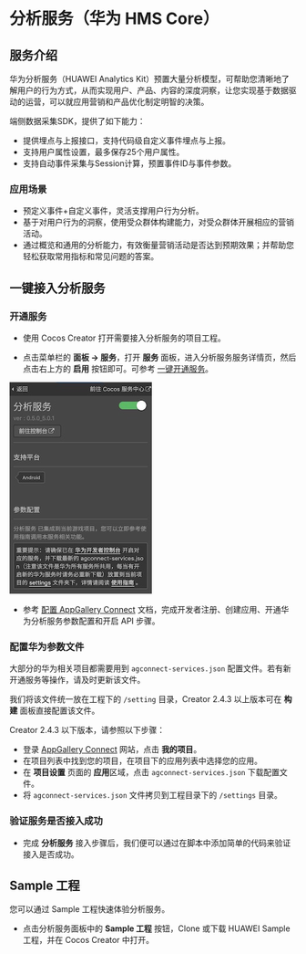 # 分析服务（华为 HMS Core）

## 服务介绍

华为分析服务（HUAWEI Analytics Kit）预置大量分析模型，可帮助您清晰地了解用户的行为方式，从而实现用户、产品、内容的深度洞察，让您实现基于数据驱动的运营，可以就应用营销和产品优化制定明智的决策。

端侧数据采集SDK，提供了如下能力：

- 提供埋点与上报接口，支持代码级自定义事件埋点与上报。
- 支持用户属性设置，最多保存25个用户属性。
- 支持自动事件采集与Session计算，预置事件ID与事件参数。

### 应用场景

- 预定义事件+自定义事件，灵活支撑用户行为分析。
- 基于对用户行为的洞察，使用受众群体构建能力，对受众群体开展相应的营销活动。
- 通过概览和通用的分析能力，有效衡量营销活动是否达到预期效果；并帮助您轻松获取常用指标和常见问题的答案。

## 一键接入分析服务

### 开通服务

- 使用 Cocos Creator 打开需要接入分析服务的项目工程。

- 点击菜单栏的 **面板 -> 服务**，打开 **服务** 面板，进入分析服务服务详情页，然后点击右上方的 **启用** 按钮即可。可参考 [一键开通服务](./user-guide.md#一键开通服务)。

![](hms-analytics/ana-provisioning.jpeg)

- 参考 [配置 AppGallery Connect](https://developer.huawei.com/consumer/cn/doc/development/HMSCore-Guides/android-config-agc-0000001050163815) 文档，完成开发者注册、创建应用、开通华为分析服务参数配置和开启 API 步骤。

### 配置华为参数文件

大部分的华为相关项目都需要用到 `agconnect-services.json` 配置文件。若有新开通服务等操作，请及时更新该文件。

我们将该文件统一放在工程下的 `/setting` 目录，Creator 2.4.3 以上版本可在 **构建** 面板直接配置该文件。

Creator 2.4.3 以下版本，请参照以下步骤：

- 登录 [AppGallery Connect](https://developer.huawei.com/consumer/cn/service/josp/agc/index.html) 网站，点击 **我的项目**。
- 在项目列表中找到您的项目，在项目下的应用列表中选择您的应用。
- 在 **项目设置** 页面的 **应用**区域，点击 `agconnect-services.json` 下载配置文件。
- 将 `agconnect-services.json` 文件拷贝到工程目录下的 `/settings` 目录。

### 验证服务是否接入成功

- 完成 **分析服务** 接入步骤后，我们便可以通过在脚本中添加简单的代码来验证接入是否成功。

## Sample 工程

您可以通过 Sample 工程快速体验分析服务。

- 点击分析服务面板中的 **Sample 工程** 按钮，Clone 或下载 HUAWEI Sample 工程，并在 Cocos Creator 中打开。




